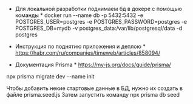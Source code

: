 * Для локальной разработки поднимаем бд в докере с помощью команды *
docker run --name db -p 5432:5432 -e POSTGRES_USER=postgres -e POSTGRES_PASSWORD=postgres -e POSTGRES_DB=mydb -v postgres_data:/var/lib/postgresql/data -d postgres

* Инструкция по поднятию приложения и деплою *
https://habr.com/ru/companies/timeweb/articles/858094/

* Документация Prisma *
https://my-js.org/docs/guide/prisma/

npx prisma migrate dev --name init

Чтобы добавить некие стартовые данные в БД, нужно их создать в файле prisma.seed.js
Затем запустить команду npx prisma db seed